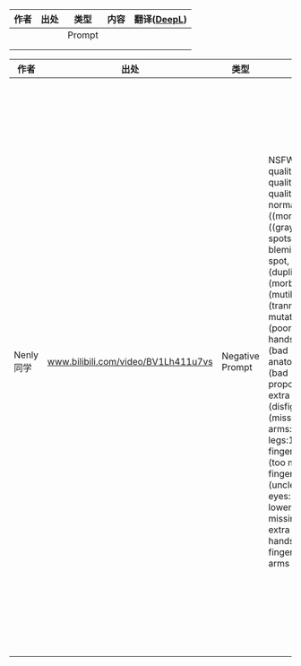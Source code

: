 | 作者 | 出处 | 类型   | 内容 | 翻译([DeepL](https://www.deepl.com/translator)) |
| ---- | ---- | ------ | ---- | ----------------------------------------------- |
|      |      | Prompt |      |                                                 |
|      |      |        |      |                                                 |
|      |      |        |      |                                                 |

| 作者      | 出处                                | 类型            | 内容                                                         | 翻译([DeepL](https://www.deepl.com/translator))              |
| --------- | ----------------------------------- | --------------- | ------------------------------------------------------------ | ------------------------------------------------------------ |
| Nenly同学 | www.bilibili.com/video/BV1Lh411u7vs | Negative Prompt | NSFW, (worst quality:2), (low quality:2), (normal quality:2), lowres, normal quality, ((monochrome)), ((grayscale)), skin spots, acnes, skin blemishes, age spot, (ugly:1.331), (duplicate:1.331), (morbid:1.21), (mutilated:1.21), (tranny:1.331), mutated hands, (poorly drawn hands:1.5), blurry, (bad anatomy:1.21), (bad proportions:1.331), extra limbs, (disfigured:1.331), (missing arms:1.331), (extra legs:1.331), (fused fingers:1.61051), (too many fingers:1.61051), (unclear eyes:1.331), lowers, bad hands, missing fingers, extra digit, bad hands, missing fingers, (((extra arms and legs))), | NSFW, (最差质量:2), (低质量:2), (正常质量:2), lowres, 正常质量, ((单色)), ((灰度)), 皮肤斑点, 痤疮, 皮肤瑕疵, 年龄斑, (丑陋:1. 331), (重复:1.331), (病态:1.21), (残缺:1.21), (变性:1.331), 变异的手, (画得不好的手:1.5), 模糊, (不好的解剖:1. 21), (糟糕的比例:1.331), 额外的肢体, (毁容:1.331), (缺胳膊:1.331), (额外的腿:1.331), (融合的手指:1.61051), (太多的手指:1.61051), (不清楚的眼睛:1.331), 低头族, 坏手, 缺手指, 额外的数字, 坏手, 缺手指, （（（额外的胳膊和腿）））、 |
|           |                                     |                 |                                                              |                                                              |
|           |                                     |                 |                                                              |                                                              |
|           |                                     |                 |                                                              |                                                              |

